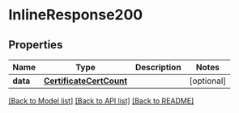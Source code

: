 # InlineResponse200

## Properties
Name | Type | Description | Notes
------------ | ------------- | ------------- | -------------
**data** | [**CertificateCertCount**](CertificateCertCount.md) |  | [optional] 

[[Back to Model list]](../README.md#documentation-for-models) [[Back to API list]](../README.md#documentation-for-api-endpoints) [[Back to README]](../README.md)

